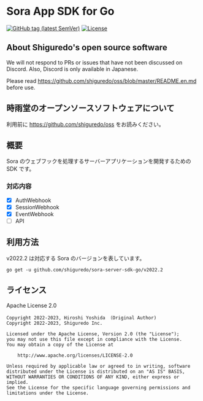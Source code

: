 # Sora App SDK for Go

[![GitHub tag (latest SemVer)](https://img.shields.io/github/tag/shiguredo/sora-app-sdk-go.svg)](https://github.com/shiguredo/sora-go)
[![License](https://img.shields.io/badge/License-Apache%202.0-blue.svg)](https://opensource.org/licenses/Apache-2.0)

## About Shiguredo's open source software

We will not respond to PRs or issues that have not been discussed on Discord. Also, Discord is only available in Japanese.

Please read https://github.com/shiguredo/oss/blob/master/README.en.md before use.

## 時雨堂のオープンソースソフトウェアについて

利用前に https://github.com/shiguredo/oss をお読みください。

## 概要

Sora のウェブフックを処理するサーバーアプリケーションを開発するための SDK です。

### 対応内容

- [x] AuthWebhook
- [x] SessionWebhook
- [x] EventWebhook
- [ ] API 

## 利用方法

v2022.2 は対応する Sora のバージョンを表しています。

```
go get -u github.com/shiguredo/sora-server-sdk-go/v2022.2
```

## ライセンス

Apache License 2.0

```
Copyright 2022-2023, Hiroshi Yoshida （Original Author)
Copyright 2022-2023, Shiguredo Inc.

Licensed under the Apache License, Version 2.0 (the "License");
you may not use this file except in compliance with the License.
You may obtain a copy of the License at

    http://www.apache.org/licenses/LICENSE-2.0

Unless required by applicable law or agreed to in writing, software
distributed under the License is distributed on an "AS IS" BASIS,
WITHOUT WARRANTIES OR CONDITIONS OF ANY KIND, either express or implied.
See the License for the specific language governing permissions and
limitations under the License.
```

